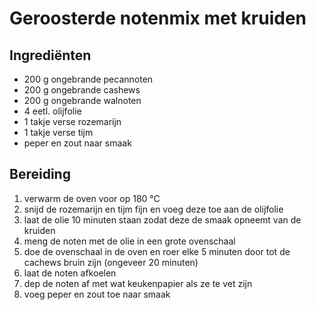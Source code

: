 # Geroosterde notenmix met kruiden

## Ingrediënten

- 200 g ongebrande pecannoten
- 200 g ongebrande cashews
- 200 g ongebrande walnoten
- 4 eetl. olijfolie
- 1 takje verse rozemarijn
- 1 takje verse tijm
- peper en zout naar smaak

## Bereiding

 1. verwarm de oven voor op 180 °C
 2. snijd de rozemarijn en tijm fijn en voeg deze toe aan de olijfolie
 3. laat de olie 10 minuten staan zodat deze de smaak opneemt van de kruiden
 4. meng de noten met de olie in een grote ovenschaal
 5. doe de ovenschaal in de oven en roer elke 5 minuten door tot de cachews bruin zijn (ongeveer 20 minuten)
 6. laat de noten afkoelen
 7. dep de noten af met wat keukenpapier als ze te vet zijn
 8. voeg peper en zout toe naar smaak